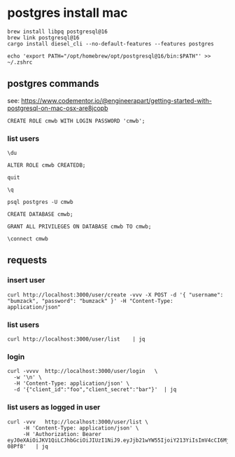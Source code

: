# postgres install mac
```
brew install libpq postgresql@16
brew link postgresql@16
cargo install diesel_cli --no-default-features --features postgres
```

```
echo 'export PATH="/opt/homebrew/opt/postgresql@16/bin:$PATH"' >> ~/.zshrc
```


## postgres commands

see:  https://www.codementor.io/@engineerapart/getting-started-with-postgresql-on-mac-osx-are8jcopb


```
CREATE ROLE cmwb WITH LOGIN PASSWORD 'cmwb';
```

### list users
```
\du
```


```
ALTER ROLE cmwb CREATEDB;
```

```
quit
```


```
\q
```

```
psql postgres -U cmwb
```

```
CREATE DATABASE cmwb;
```

```
GRANT ALL PRIVILEGES ON DATABASE cmwb TO cmwb;
```
```
\connect cmwb
```


## requests


### insert user

```
curl http://localhost:3000/user/create -vvv -X POST -d '{ "username": "bumzack", "password": "bumzack" }' -H "Content-Type: application/json"
```


 ### list users

```
curl http://localhost:3000/user/list    | jq
```


### login

```
curl -vvvv  http://localhost:3000/user/login   \
  -w '\n' \
  -H 'Content-Type: application/json' \
  -d '{"client_id":"foo","client_secret":"bar"}'  | jq

```

### list users as logged in user
```
curl -vvv   http://localhost:3000/user/list \
     -H 'Content-Type: application/json' \
     -H 'Authorization: Bearer eyJ0eXAiOiJKV1QiLCJhbGciOiJIUzI1NiJ9.eyJjb21wYW55IjoiY213YiIsImV4cCI6MjAwMDAwMDAwMCwidXNlcm5hbWUiOiJmb28ifQ.RPNOkrPjWuNLSEqeAZXNPwypkqPLMaleuGkeD-08Pf8'   | jq
```
